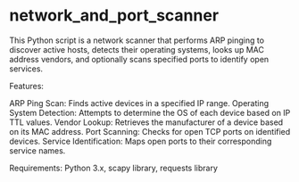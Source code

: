 # network_and_port_scanner

This Python script is a network scanner that performs ARP pinging to discover active hosts, detects their operating systems, looks up MAC address vendors, and optionally scans specified ports to identify open services.

Features:

ARP Ping Scan: Finds active devices in a specified IP range.
Operating System Detection: Attempts to determine the OS of each device based on IP TTL values.
Vendor Lookup: Retrieves the manufacturer of a device based on its MAC address.
Port Scanning: Checks for open TCP ports on identified devices.
Service Identification: Maps open ports to their corresponding service names.


Requirements: Python 3.x, scapy library, requests library
